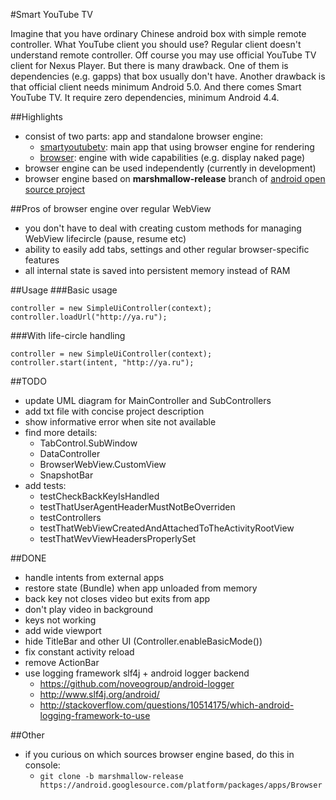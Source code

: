 #Smart YouTube TV

Imagine that you have ordinary Chinese android box with simple remote controller.
What YouTube client you should use? Regular client doesn't understand remote controller.
Off course you may use official YouTube TV client for Nexus Player. But there is many drawback. 
One of them is dependencies (e.g. gapps) that box usually don't have.
Another drawback is that official client needs minimum Android 5.0. 
And there comes Smart YouTube TV. It require zero dependencies, minimum Android 4.4.

##Highlights
- consist of two parts: app and standalone browser engine:
	- [smartyoutubetv]: main app that using browser engine for rendering
	- [browser]: engine with wide capabilities (e.g. display naked page) 
- browser engine can be used independently (currently in development)
- browser engine based on **marshmallow-release** branch of [android open source project][browser-origin]

##Pros of browser engine over regular WebView
- you don't have to deal with creating custom methods for managing WebView lifecircle (pause, resume etc)
- ability to easily add tabs, settings and other regular browser-specific features
- all internal state is saved into persistent memory instead of RAM

##Usage
###Basic usage
```
controller = new SimpleUiController(context);
controller.loadUrl("http://ya.ru");
```
###With life-circle handling
```
controller = new SimpleUiController(context);
controller.start(intent, "http://ya.ru");
```

##TODO
- update UML diagram for MainController and SubControllers
- add txt file with concise project description
- show informative error when site not available
- find more details: 
	- TabControl.SubWindow
	- DataController
	- BrowserWebView.CustomView
	- SnapshotBar
- add tests:
  - testCheckBackKeyIsHandled
  - testThatUserAgentHeaderMustNotBeOverriden 
  - testControllers
  - testThatWebViewCreatedAndAttachedToTheActivityRootView
  - testThatWevViewHeadersProperlySet

##DONE
- handle intents from external apps
- restore state (Bundle) when app unloaded from memory
- back key not closes video but exits from app
- don't play video in background
- keys not working
- add wide viewport
- hide TitleBar and other UI (Controller.enableBasicMode())
- fix constant activity reload
- remove ActionBar
- use logging framework slf4j + android logger backend
  - https://github.com/noveogroup/android-logger
  - http://www.slf4j.org/android/
  - http://stackoverflow.com/questions/10514175/which-android-logging-framework-to-use

##Other
- if you curious on which sources browser engine based, do this in console:
	- `git clone -b marshmallow-release https://android.googlesource.com/platform/packages/apps/Browser`

[browser-origin]: https://android.googlesource.com/platform/packages/apps/Browser
[smartyoutubetv]: https://github.com/yuliskov/SmartYouTubeTV/tree/master/smartyoutubetv
[browser]: https://github.com/yuliskov/SmartYouTubeTV/tree/master/browser
